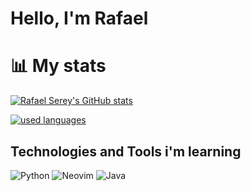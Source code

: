 # Hello, I'm Rafael

# 📊  My stats
[![Rafael Serey's GitHub stats](https://github-readme-stats.vercel.app/api?username=rafaelserey&theme=tokyonight)](https://github.com/anuraghazra/github-readme-stats)

[![used languages](https://github-readme-stats.vercel.app/api/top-langs/?username=rafaelserey&theme=tokyonight&exclude_repo=parktech,parktech-prolog&layout=compact&custom_title=Used%20languages&size_weight=0.1&count_weight=0.9&hide=Jupyter%20Notebook)](https://github.com/anuraghazra/github-readme-stats)

## Technologies and Tools i'm learning
![Python](https://img.shields.io/badge/Python-FFD43B?style=for-the-badge&logo=python&logoColor=blue)
![Neovim](https://img.shields.io/badge/NeoVim-%2357A143.svg?&style=for-the-badge&logo=neovim&logoColor=white)
![Java](https://img.shields.io/badge/Java-%23ED8B00.svg?style=for-the-badge&logo=java&logoColor=white)

